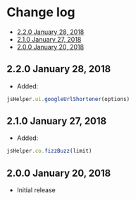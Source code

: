 # Change log

- [2.2.0 January 28, 2018](#220-january-28-2018)
- [2.1.0 January 27, 2018](#210-january-27-2018)
- [2.0.0 January 20, 2018](#200-january-20-2018)

## 2.2.0 January 28, 2018

- Added:

``` js
jsHelper.ui.googleUrlShortener(options)
```

## 2.1.0 January 27, 2018

- Added:

``` js
jsHelper.co.fizzBuzz(limit)
```

## 2.0.0 January 20, 2018

- Initial release

